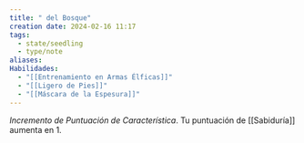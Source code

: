 ```yaml
---
title: " del Bosque"
creation date: 2024-02-16 11:17
tags:
  - state/seedling
  - type/note
aliases: 
Habilidades:
  - "[[Entrenamiento en Armas Élficas]]"
  - "[[Ligero de Pies]]"
  - "[[Máscara de la Espesura]]"
---
```


*Incremento de Puntuación de Característica*. Tu puntuación de [[Sabiduría]] aumenta en 1.

